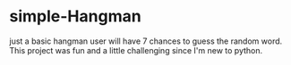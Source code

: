 # simple-Hangman
just a basic hangman user will have 7 chances to guess the random word.
This project was fun and a little challenging since I'm new to  python. 
